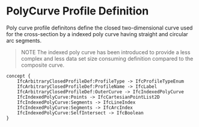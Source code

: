 PolyCurve Profile Definition
============================

Poly curve profile definitons define the closed two-dimensional curve used for the cross-section by a indexed poly curve having straight and circular arc segments.

> NOTE  The indexed poly curve has been introduced to provide a less complex and less data set size consuming definition compared to the composite curve.

```
concept {
    IfcArbitraryClosedProfileDef:ProfileType -> IfcProfileTypeEnum
    IfcArbitraryClosedProfileDef:ProfileName -> IfcLabel
    IfcArbitraryClosedProfileDef:OuterCurve -> IfcIndexedPolyCurve
    IfcIndexedPolyCurve:Points -> IfcCartesianPointList2D
    IfcIndexedPolyCurve:Segments -> IfcLineIndex
    IfcIndexedPolyCurve:Segments -> IfcArcIndex
    IfcIndexedPolyCurve:SelfIntersect -> IfcBoolean
}
```
